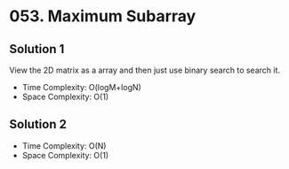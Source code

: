 # 053. Maximum Subarray
## Solution 1
View the 2D matrix as a array and then just use binary search to search it.
* Time Complexity: O(logM+logN)
* Space Complexity: O(1)

## Solution 2

* Time Complexity: O(N)
* Space Complexity: O(1)